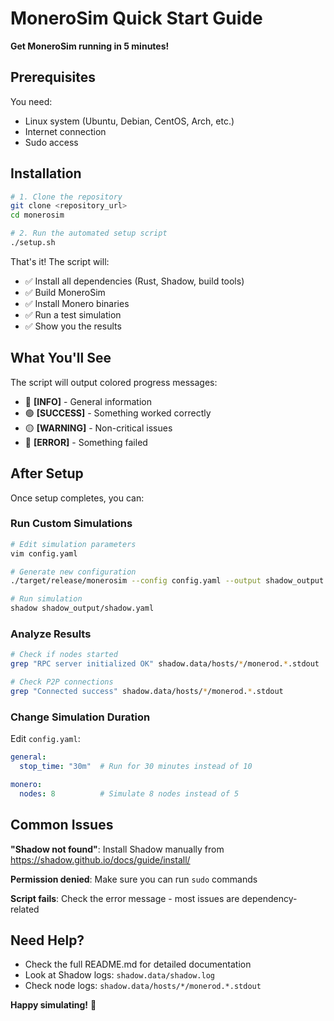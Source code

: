 # MoneroSim Quick Start Guide

**Get MoneroSim running in 5 minutes!**

## Prerequisites

You need:
- Linux system (Ubuntu, Debian, CentOS, Arch, etc.)
- Internet connection
- Sudo access

## Installation

```bash
# 1. Clone the repository
git clone <repository_url>
cd monerosim

# 2. Run the automated setup script
./setup.sh
```

That's it! The script will:
- ✅ Install all dependencies (Rust, Shadow, build tools)
- ✅ Build MoneroSim
- ✅ Install Monero binaries
- ✅ Run a test simulation
- ✅ Show you the results

## What You'll See

The script will output colored progress messages:
- 🔵 **[INFO]** - General information
- 🟢 **[SUCCESS]** - Something worked correctly
- 🟡 **[WARNING]** - Non-critical issues
- 🔴 **[ERROR]** - Something failed

## After Setup

Once setup completes, you can:

### Run Custom Simulations

```bash
# Edit simulation parameters
vim config.yaml

# Generate new configuration
./target/release/monerosim --config config.yaml --output shadow_output

# Run simulation
shadow shadow_output/shadow.yaml
```

### Analyze Results

```bash
# Check if nodes started
grep "RPC server initialized OK" shadow.data/hosts/*/monerod.*.stdout

# Check P2P connections
grep "Connected success" shadow.data/hosts/*/monerod.*.stdout
```

### Change Simulation Duration

Edit `config.yaml`:
```yaml
general:
  stop_time: "30m"  # Run for 30 minutes instead of 10

monero:
  nodes: 8          # Simulate 8 nodes instead of 5
```

## Common Issues

**"Shadow not found"**: Install Shadow manually from https://shadow.github.io/docs/guide/install/

**Permission denied**: Make sure you can run `sudo` commands

**Script fails**: Check the error message - most issues are dependency-related

## Need Help?

- Check the full README.md for detailed documentation
- Look at Shadow logs: `shadow.data/shadow.log`
- Check node logs: `shadow.data/hosts/*/monerod.*.stdout`

**Happy simulating!** 🚀 